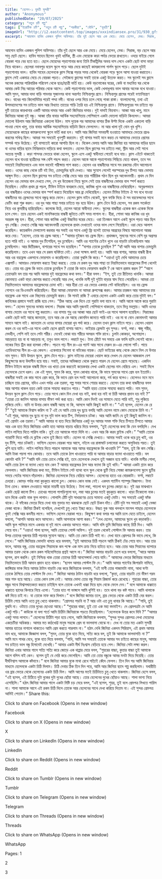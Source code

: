 ```yaml
---
title: "হেলেন-১ যুবতী সুন্দরী"
author: "Anonymous"
publishedDate: "20/07/2025"
category: "নতুন চটি গল্প"
tags: ["ইরোটিক চটি", "নতুন চটি গল্প", "পরকীয়া", "বৌদি", "যুবতী"]
imageUrl: "http://i2.eastcontent.top/images/xxxindiansex.pro/31/930_gfs_pose_camera.jpg"
excerpt: "আহসান হাবিব একজন পুলিশ অফিসার। তাঁর দুই ছেলে আর এক মেয়ে। মেয়ে হেলেন, মেঝ। সিরাজ, বড় ছেলে আর সাবু ছোট ছেলে। হাবিব সাহেব ছিলেন খুবই ধার্মিক, স্ত্রী এবং মেয়েকে কড়া পর্দার ভেতর রাখতেন। ওদরে বাইরে গেলে বোর..."
---
```


আহসান হাবিব একজন পুলিশ অফিসার। তাঁর দুই ছেলে আর এক মেয়ে। মেয়ে হেলেন, মেঝ। সিরাজ, বড় ছেলে আর সাবু ছোট ছেলে। হাবিব সাহেব ছিলেন খুবই ধার্মিক, স্ত্রী এবং মেয়েকে কড়া পর্দার ভেতর রাখতেন। ওদরে বাইরে গেলে বোরকা পরে বের হতে হত। ছেলে মেয়েদের পড়াশোনার জন্য তিনি টিকটিুলির অভয় দাস লেনে একটা ছোট বাসা ভাড়া নিয়ে থাকেন। ছেলেরা নবাবপুর বয়েস স্কুলে পড়ে আর মেয়ে কাছেই কামরুনেসা গার্লস স্কুলে পড়ে। ছেলে দুটাই পড়াশোনায় ভাল। হাবিব সাহেব হেলেনকে ক্লাস সিক্সে পড়ার সময় থেকেই বোরকা পড়ে স্কুলে আসা যাওয়া করাতেন। ক্লাসে সেই একমাত্র মেয়ে যে বোরকা পড়ত। সেইজন্য ক্লাসের সবাই তাকে একটু উত্যক্ত করত। সব স্কুলেই সব ক্লাসে অনেক রকমের পারিবারিক পরিবেশ থেকে ছাত্র/ছাত্রী ভর্তি হয়। কেউ বড়লোকের ঘরের, কেউ বা মধ্যবিত্ত ঘর থেকে আবার কেউ নিম্ন আয়ের পরিবার থেকে আসে। কেউ পড়াশোনায় ভাল, কেউ খেলাধুলায় ভাল আবার অনেক বখে যাওয়া।
আমি সুমন, আমার দাদা বাড়ি পাবনার সুজানগর থানা অন্তর্গত নিশ্চিন্তপুর গ্রমে। নিশ্চিন্তপুর গ্রামের পরেই বণ্যানিয়ন্ত্রণ বাধ। বাধের পাচ কিলোমিটার পরেই পদ্মা নদী। বাধের ওপর দিয়ে চলে গেছে পাকা রাস্তা। বাংলাদেশের, তথা এই উপমহাদেশের সব চাইতে ভাল আর বিখ্যাত তাতের শাড়ি তৈরি হয় এই নিশ্চিন্তপুর গ্রামে। নিশ্চিন্তপুরের সব চাইতে বড় দুটি তাতের কারখানার একটি আমার দাদার আর একট জিনিয়ার দাদার। দুই দাদাই বিত্তবান। আব্বা আর খালু, মানে জিনিয়ার আব্বা দুই বন্ধু। আব্বা তাঁর বাবার আর্থিক সহযোগিতায় গোপিবাগে একটা দোতলা বাড়িটা কিনলেন। আমরা দোতলা উঠলাম আর জিনিয়ারা একতলা উঠল। মাস দুয়েক পর আমাদের বাসার ঠিক উল্টা দিকে একটা একতলা বাড়ি পাওয়া গেলে খালু, তার বাবার আর্থিক সহযোগিতায় বাড়িটা কিনে ফেললেন। মা আর খালা দুই বোন খুব খুশি। মেয়েদেরকে কাছের কামরুননেসা স্কুলে ভর্তি করা হল। আমি আর জিনিয়া সমবয়সী হওয়াতে আমাদরে ভেতরে প্রচণ্ড করমের সখিত্ব ছিল। আমরা সব সময়েই খুনশুটি করতাম। দুই বাসার সবাই মনে করত যে আমাদের ভেতরে প্রেমের সম্পর্ক গড়ে উঠেছে। দুই বাসাতেই কারো আপত্তি ছিল না। বিকেল বেলায় আমি আর জিনিয়া হয় আমাদের বাড়ির ছাদে বা ওদের বাড়ির ছাদে নিবিরভাবে দাড়িয়ে কথা বলতাম।
হেলেন ছিল ক্লাসের সব চাইতে লম্বা, স্লীম আর সেই সাথে অত্যন্ত 
সুন্দরী
। কড়া শাসনর ভেতরে থাকা হেলেন, স্কুলে এসে একটু স্বাধীনতা পেয়েই বখে যায়। ক্লাস এইটে থাকতেই হেলেন বখে যাওয়া ছাত্রীদের সঙ্গ বেশি পছন্দ করত। হেলেন আস্তে আস্তে পড়াশোনায় পিছিয়ে যেতে থাকল, তবে সব সময়েই নিয়মিতভাবে এবং ভাল ভাবেই পরীক্ষায় পাশ করত। হেলেন ওর বান্ধবীদের সাথে সব রকমের যৌন আলোচনা করত। ওদের কাছ থেকে চটি বই নিত, চোদাচুদির ছবি দেখত। আর সুযোগ পেলেই পরস্পরের দুধ টিপত আর ভোদায় আঙ্গুল দিত। হেলেন ছিল ক্লাসের সব চাইতে সেক্সি মেয়ে আর তার শারীরিক গঠন ছিল খুব আবেদনময়ী। প্রথম যে দিন হেলেন ওর ভোদার বাল দেখতে পেল, সে খুব উত্তেজনা নিয়ে স্কুলে সেই তার বান্ধবীদের ভোদার বাল স্পর্শ করতে দিয়েছিল। যেদিন প্রথম ব্রা পড়ল, টিফিন টাইমে বাথরুমে যেয়ে, কামিজ খুলে ওর বান্ধবীদের দেখিয়েছিল। অনুরূপভাবে ওর বান্ধবীরাও ওদের ভোদার বাল স্পর্শ করতে দিয়েছিল আর ব্রা দেখিয়েছিল। হেলেন টিফির টাইমে ঐ সব বখে যাওয়া বান্ধবীদের বয় ফ্রেন্ডদের সাথে বন্ধুত্ব করে ফেলে। হেলেন ক্লাস নাইন থেকেই, স্কুল ফাকি দিয়ে ঐ সব বয়ফেন্ডদের সাথে ডেটিং করা শুরু করল। ওর দুধ আর পাছা সবার চাইতে বড় হয়ে উঠল। ক্লাস টেনে উঠে হেলেন, সব রকম সতর্কতা নিয়ে ওর কুমারীত্ব হারিয়েছিল।
কলেজে উঠে, হেলেন আরো স্বাধীনতা পেল। স্কুলের বান্ধবীরা একেক জন একেক দিকে চলে গেল। তবে হেলেন একই মানসিকতার বান্ধবী জুটাতে বেশি সময় লাগাল না। হীরা, শোভা আর কানিজ ওর খুব অন্তরঙ্গ বন্ধু হল। হীরা, শোভা আর কানিজ একটু উচ্চবিত্ত ঘরের মেয়ে। ওরা তিনজন আগে একই স্কুলে পড়ত আর ছিল খুব সেক্সি। দেখতে সেক্সি আর আবেদনময়ী হেলেনকে প্রথম দেখাতেই ওদের ভাল লেগে গিয়েছিল। ওরা যেচে আলাপ করেছিল। কয়েকদিন মেলামেশা করবার পর সবাই ওর সাথে একটু ফ্রি হলেই তাদের আগ্রহের বিষয়ে আলোচনা আরম্ভ করে দেয়।
“হেলেন, তোর বয় ফ্রেন্ড আছে।”
“আমার দুইজন বয় ফ্রেন্ড ছিল। প্রথমজন, সুমনের সাথে বেশি দূর অগ্রসর হতে পারি নাই। ও আমার দুধ টিপেছিল, দুধ চুষেছিল। আমি ওর প্যান্টের চেইন খুলে ওর বাড়াটা চটকেছিলাম আর চুষেছিলাম। আর দ্বিতীয়জন, বাশারের সাথে সব হয়েছিল।”
“বাশার তোকে চুদেছিল ?”
“হ্যাঁ আমি আর বাশার চোদাচুদি করেছিলাম। তবে এখন আর সে রকম ঘনিষ্টতা নেই। দেখা সাক্ষাৎ কমই হয়। আমি আর বাশার, আমার বান্ধবী রীনা আর ওর বয়ফ্রেন্ড একসাথে 
ফোরসাম
ও করেছিলাম। তোরা বুঝলি কি করে।”
“ওয়াও! তুই দেখি আমাদের চেয়ে এক্সপার্ট। আমারও ফোরসাম করতে ইচ্ছা করছে। তোর যে রকম দুধ আর পাছা তা নিয়মিতভাবে বয়ফ্রেন্ডের টিপা খেলেই হয়। তোর বয় ফ্রেন্ড কি ভাবে তোকে চুদেছিল ? তোরা কি ভাবে ফোরসাম করলি ? কে আগে প্রস্তাব করল ?”
“আগে তোদেরটা বল তার পর আমি আমার দুই বয়ফ্রেন্ডের কথা বলব।”
হীরা বলল।
“ইস, তুই তো রীতিমত খানকি। আমরা কোনমতে একট বাড়া জোগার করতে পেরেছি আর দেখ, খানকি মাগী দুই দুইটা বাড়ার স্বাদ নিতে পেরেছিল। আমরা তো নিয়মিতভাবে আমাদের বয়ফ্রেন্ডদের চোদা খাই। আর হীরা তো এর ভেতর একবার পেট বাধিয়েছিল। ওর বয় ফ্রেন্ড গোপনে ওর ডিএনডসি করিয়েছিল। হীরা আমরা ফোরসাম না আমরা গ্রুপসেক্স করব। আমার চারজন আর আমাদের চার বয়ফ্রেন্ড এক সাথে এক বিছানায় চোদাচুদি করব। কি সাবই রাজি ? এবারে হেলেন একটা একটা করে তোর দুটাই বল।”
কানিজের প্রস্তাবে সবাই রাজি হয়ে গেল।
“ঠিক আছে এক দিনে তো পুরাটা বলা যাবে না। আমি আস্তে আস্তে করে পুরাটা বলব।”
হেলেন সুমনের ভাষায় বললো।
সিরাজ আর আমি দুজনাই গোপিবাগে থাকতাম, তবে ভিন্ন মহল্লায়। আমি ওদের বাসায় যেতাম ওর সাথে গল্প করতাম। ওর বাসায় শুধু ওর আব্বা আর ছোট ভাই-এর সাথে আলাপ হয়েছিল। সিরাজের একটা ছোট ভাই আছে জানতাম, তবে আর কে কে আছে কোনদিন জানতে পারি নাই। ওর মা বা বোন কোনাদনই আমার সামনে আসে নাই। জানতাম যে ওদের বাসার মেয়েরা খুব পর্দা করে।
হেলেন তখন ক্লাস নাইনে পড়ে। হেলেন খেয়াল করল যে ওর ভাই-এর সাথে একটা ছেলে প্রায়ই বাসায় আসে। ভাইয়ার ফ্রেন্ডটা খুব সুন্দর। ফর্সা, লম্বা। ঋজু শরীর, মেদহীন, পেশি নাই তবে পেটা শরীর। দেখেই বোঝা যায় শরীরে অসম্ভব শক্তি রাখে। চুলটা কোকড়া, অগোছাল। আচড়াতে হয় না বা আচড়ায় না, তবুও ভাল লাগে। লম্বাটে মুখ। টানা ঠোঁটে সব সময়ে এক ফালি হাসি লেগেই থাকে। নাকের নিচে ট্রিম করা হালকা গোঁফ। পড়নে গাঢ় নীল রং-এর প্যান্ট আর সাথে মেরুন রং-এর পোলো শার্ট। পায়ে এ্যাডিডাসের নীল রং-এর কেডস। একেবারে সিনেমা বা নাটকের নায়ক। ছোট ভাইয়ের কাছ থেকে জেনে নিল যে উনার নাম সুমন। উনি উদয়ন স্কুলে, ক্লাস টেনে পড়ে।
ক্লাস নাইনের মেয়েরা খেয়াল করে দেখল যে হেলেন আজকাল বেশ কিছুক্ষণের জন্য উদাসীন হয়ে যায়। সবাই, তাদের অভিজ্ঞতা থেকে বুঝতে পারল যে হেলেন প্রেমে পড়েছে। একদিন টিফিন টাইমে কয়েক বান্ধবী মিলে ওর খাতা চেক করতেই কয়েকবার লেখা একটা ছেলের নাম বেরিয়ে এল। সবাই মিলে হেলেনকে চেপে ধরল। কে এই সুমন, সুমন কি করে, সুমন কোথায় থাকে, কি ভাবে সুমনের সাথে প্রেম হল ইত্যাদি। বান্ধবীরা সবাই কে কার সাথে প্রেম করে, কি ভাবে প্রেম হল সবই আলোচনা করে, গর্ব করে বলেও। হেলেনও মনে মনে চাচ্ছিল তার প্রেমের, যদিও এখন পর্যন্ত এক তরফা, গল্প সবার সাথে শেয়ার করতে। হেলেন তার কথা বান্ধবীদের বলল আর আশায় থাকল হয়ত কেউ তাকে সাহায্য করতেও পারে।
“আমি হয়ত তোকে সাহায্য করতে পারি। নাম সুমন, উদয়ন স্কুলে ক্লাস টেনে পড়ে। তোর সাথে কোন দিন দেখা হয় নাই, কথা হয় নাই বা চিঠি আদার প্রদান হয় নাই ?”
“তোরা তো জানিস আমার বাসায় ভীষণ পর্দা করা হয়ে। আমি কোন দিনই ওর সামানে যেতে পারি নাই, শুধু লুকিয়ে লুকিয়ে দেখি। যানি না উনার কোন বান্ধবী আছে না কি, আসলে আমি কিছুই জানি না।”
“এই ছাগল, হেলেন কে রে ?”
“তুই আমাকে বিশ্বাস করিস না ? এই যে আমি তোর দুধ ছুয়ে বলছি আমি হেলেন নামে কোন মেয়েকে চিনি না।”
“এই শুয়র, আমার দুধ ছুয়ে না দুধ দুটা ভাল করে টিপ, নির্দয়ভাবে চটকা। আর আমি জানি যে তুই কিছুই জানিস না। এই প্রেমটা এক তরফা।”
আমি আমার বা হাত দিয়ে জিনিয়ার একটু দুধ আমার সমস্ত শক্তি দিয়ে টিপতে টিপতে আমার আর এক হাত দিয়ে জিনিয়ার একটা হাত আমার বাড়ায় ধরিয়ে দিয়ে বললাম,
“তুই হেলেনের কথা কি যেন বলছিলি। দেখ লাইন লাগিয়ে দিতে পারিস নাকি। তুই তো আমাকে পাত্তা দিলি না। এখন আর কি করব ব্লাইন্ড খেলি।”
“আমি তোকে গ্যারান্টি দিতে পারি যে ব্লাইন্ড খেলে তুই জিতে যাবি। হেলেন যা সেক্সি দেখতে। আমার সবাই ওকে ধরে চুমু খাই, ওর দুধ টিপি, পাচা চটকাই। ভাগ্যিস হেলেন বোরকা পরে আসে, নইলে ওর রাস্তাঘাট চলাফেরা করতে অসুবিধায় পরত। তুই খুশি হয়ে যাবি। লাইন লাগিয়ে দিতে পারলে আমাকে আর আমর বয়ফ্রেন্ডকে কি খাওয়াবি ?”
“মাল, তুই কি কম সেক্সি। আমি টাকা পয়সা পাব কোথায়। তবে আমি তোকে ঠাপ খাওয়াতে পারি বা আমার বাড়ার ফ্যাদা খাওয়াতে পারি। বল কোনটা খাবি ?”
“আমি যদি তোর চোখে সেক্সি হই, তবে হেলেনকে দেখলে তুই অজ্ঞান হয়ে যাবি। খানকি মাগীর পোলা, আমি তোর ঠাপ বা ফ্যাদা খেতে যাব কেন ? আমার বয়ফ্রেন্ডর ঠাপ আর ফ্যাদা কি তুই খাবি।”
আমরা একটা প্ল্যান করে ফেললাম।
আমি জিনিয়ার কথা মত, টিফিন টাইমে পেট ব্যাথা বলে স্কুল থেকে ছুটি নিয়ে সোজা কামরুননেসা স্কুলে ছুটির সময়ে গেটের সামনে দাঁড়ালাম। জিনিয়া হেলেনকে নিয়ে বেরিয়ে আসল। হেলেনের হাতে ওর বোরকাটা। ফর্সা, লম্বাটে চেহারা। কোমড় পর্যন্ত লম্বা কুচকুচে কালো চুল। কোথও কোন ভাজ নেই। একদম প্যান্টিন শ্যাম্পুর বিজ্ঞাপন। টানা টানা চোখ। কাজল দেওয়াতে আরো মায়াবী হয়ে উঠেছে। টানা লম্বা, পাতলা ঘন চুলের জোড়া ভ্রূ। দুই ভ্রূর মাঝখানে একটা ছোট্ট কালো টিপ। চোখের পাতলা পাপড়িগুলো ঘন, লম্বা আর চুলের মতই কুচকুচে কালো। খাড়া টিকোলো নাক। ডান দিকে একটা নাক ফুল লাগান। গোলাপি ঠোঁট দুটা সাধারণের চেয়ে সামান্য একটু মোটা। সব সময়েই একটু ফাঁক থাকে। ঐ ফাঁকের ভেতর দিয়ে দেখা যায় মুক্তার মত ঝকঝকে ছোট ছোট চিকন দাঁত। ঠোঁট দুটা সব সময়েই একটু ভেজা ভেজা থাকে। জিনিয়া ঠিকই বলেছিল, দেখলেই চুমু খেতে ইচ্ছা করে। উদ্ধত বুক আর থলথলে মাংসল পাছার হেলেনকে খুবই সেক্সি আর কমনীয় লাগে। ভাগ্যিস হেলেন বেরাকা পরে। কিছুক্ষণ কথা বলার পর আমি চলে যেতে চাইলে, হেলেন বললো,
“আপনি আবার কবে আসবেন। আমি আপনাকে আশা করব।”
“দেখ হেলেন, আমাদের স্কুলে খুব কড়াকড়ি। আমি স্কুল পালিয়ে মাসে একবার বা দুই মাসে একবার আসতে পারব। আমি বলি তুমি জিনিয়ার কাছে চিঠি দিও। আমি পেয়ে যাব।”
“ওয়াও! শালা ছাগল, আমি তোদের পোস্ট অফিস। দুই তরফ থেকেই পোস্টাল ফি আদায় করব। তার উপর তোদের দুজনার চিঠি পড়বার সুযোগ আছে। আমি তো কোন চিঠি পাই না। দেখা যাবে প্রেমপত্র কি ভাবে লেখে, কি লেখে।”
আমি জিনিয়ার ভোদাটা খামচে ধরে বললাম,
“তুই আমাদের চিঠি পড়লে আমি ঠিকই টের পেয়ে যাব। আর তার ফলে, আমার বন্ধু, তোর বয়ফ্রেন্ড সিয়ামকে কম পক্ষে এক মাস ক্রাচ নিয়ে হাটতে হবে। আর তোর আর সিয়ামের ব্যাপারে আমার তরফ থেকে কোন রকম সহিযোগিতার প্রশ্নই আসে না।”
জিনিয়া আমার বাড়াটা চেপে ধরে বললো,
“আরে আমার ছাগল, রাগ করলি। তুই নিশ্চিন্ত থাক তোরা তোদের চিঠি আনসেন্সার্ড পেয়ে যাবি।”
আমাদের ভেতর জিনিয়ার মাধ্যমে নিয়মিতভাবে চিঠি আদান প্রদান হতে থাকল।
“ছাগল আমার পোস্টল ফি দে।”
আমি আমার প্যান্টের জিপারটা নামিয়ে, জাঙ্গিয়ার ফাক দিয়ে আমার ঠাটান বাড়াটা বের করে জিনিয়াকে বললাম,
“এই মাগী তোর পাজামাটা নামা, আধা ঘণ্টা তোকে ঠাপিয়ে তোর পোস্টাল ফি দেব।”
জিনিয়া আমার ঠাটান বাড়াটা ধরে বললো,
“কুত্তা, তোর বাড়াটা তো ভীষণ গরম আর শক্ত হয়ে আছে। তোর কোন চান্স নেই। আমার ভোদা তোর বন্ধু সিয়াম রিজার্ভ করে রেখেছে। শুয়রের বাচ্চা, তোর বন্ধুর সাথে বিশ্বাসঘাতকতা করতে চাইছিস বলে তোকে এখনই ধাক্কা দিয়ে ছাদ থেকে ফেলে দেব।”
বলে আমাকে ধাক্কাতে ধাক্কাতে ছাদের কিনারে নিয়ে এলো।
“তোর হাত পা ভাঙ্গলে আমি খুশিই হব। তবে খালা বড় কষ্ট পাবে। আমি খালাকে কষ্ট দিতে চাই না। যা তোকে মাফ করে দিলাম।”
বলে জিনিয়া জামার তলে, ব্রার ভেতর থেকে একটা চিঠি বের করল। চিঠিটা পেয়ে আমি ওতে চুমু খেতে থাকলাম।
“প্রেমপত্র পড়বি না ? আর ওটা এত চুমু খাবার কি আছে।”
“গাধি, তুই বুঝবি না। ওটাতে তোর দুধের ছোওয়া আছে।”
“শুয়রের বাচ্চা, তুই তো এক মহা বদমাইশ। দে প্রেমপত্রটা দে আমি একটু পড়ি।”
কাউকে না বলা শর্তে আমি চিঠিটা জিনিয়াকে পড়তে দিয়েছিলাম।
“হেলেনকে উত্তর কবে দিবি ?”
“আমার একটু সময় লাগবে।”
হেলেনের চিঠিটা পড়া হয়ে গেলে, আমি জিনিয়াকে বললাম,
“সুন্দর সুন্দর প্রেমপত্র লেখা মেয়েদের একচেটিয়া অধিকার। আমার মত কাঠখোট্ট মানুষ সহজে প্রেম বা ভালবাসা বোঝে না। দেখ না তোর মত একটা সুন্দরী আমার হাতের নাগালে থাকতেও আমি প্রেম করতে পারলাম না।”
হঠাৎ দেখি জিনিয়া একদম সিরিয়াস, এই প্রথম আমার নাম ধরে, আমাকে জিজ্ঞাসা বলল,
“সুমন, তোর বুকে হাত দিয়ে, সত্যি করে বল, তুই কি আমাকে ভালবাসতি না ?”
আমি মনে পাথর বেধে, বুকে হাত দিয়ে বললাম,
“গাধি, আমি সব সময়েই তোকে আমার সব চাইতে কাছের মানুষ, আমার সব চাইতে ভাল বন্ধু হিসাবেই দেখেছি।”
আমার একটা দীর্ঘ নিঃশ্বাস বেড়িয়ে হয়ে গেল। জিনিয়া সেটা লক্ষ্য করল। জিনিয়া এবার আমার গালে সত্যি সত্যি করে জোড়ে এক থাপ্পার মেরে বলল,
“শুয়রের বাচ্চা, কুত্তার বাচ্চা তুই আমাকে আগে বলিস নাই কেন। ছাগল তুই যে দেরি করে ফেলেছিস। আমি তো তোর বন্ধুকে আমর মনটা দিয়ে দিয়েছি। তোর দীর্ঘনিশ্বাস আমাকে কাঁদাবে।”
বলে জিনিয়া আমার বুকে মাথা রেখে সত্যিই কেঁদে ফেলল।
তিন দিন পর আমি জিনিয়ার মাধ্যমে হেলেনকে একটা চিঠি দিলাম।
চিঠি দেবার ঠিক তিন দিন পরে, আমি আর জিনিয়া ছাদে গল্প করছিলাম। যথারীতি ওর ব্রার ভেতর থেকে হেলেনের একটা চিঠি দিল। আমি আগের মতই চিঠিটাতে চুমু খেতে থাকলাম। জিনিয়া হেসে বলল,
“এই ছাগল, এই চিঠিতে দুটা বুকের দুটা দুধের ছোঁয়া আছে। তোর হেলেনের দুধের ছোঁয়াও আছে। শালা ভাগ্য নিয়ে এসেছিলি।”
হঠাৎ জিনিয়া আমার গালে একটা মিষ্টি চড় মেরে বলল,
“এই ছাগল, শুয়র, তুই বলে প্রেমপত্র লিখতে পারিস না। শালা আমাকে আগে এই রকম চিঠি দিলে তোকে আর হেলেনের সাথে দেখা করিয়ে দিতাম না। এই সুন্দর প্রেমপত্র আমিই পেতাম।”
Share this:


Click to share on Facebook (Opens in new window)


Facebook




Click to share on X (Opens in new window)


X




Click to share on LinkedIn (Opens in new window)


LinkedIn




Click to share on Reddit (Opens in new window)


Reddit




Click to share on Tumblr (Opens in new window)


Tumblr




Click to share on Telegram (Opens in new window)


Telegram




Click to share on Threads (Opens in new window)


Threads




Click to share on WhatsApp (Opens in new window)


WhatsApp


Pages: 
1
 
2
 
3
